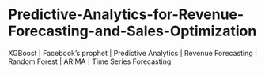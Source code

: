 # Predictive-Analytics-for-Revenue-Forecasting-and-Sales-Optimization
XGBoost | Facebook’s prophet | Predictive Analytics | Revenue Forecasting | Random Forest | ARIMA | Time Series Forecasting
